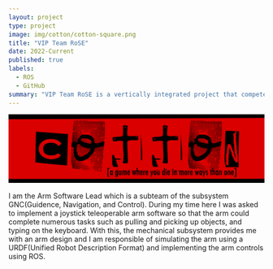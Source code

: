 ```yaml
---
layout: project
type: project
image: img/cotton/cotton-square.png
title: "VIP Team RoSE"
date: 2022-Current
published: true
labels:
  - ROS
  - GitHub
summary: "VIP Team RoSE is a vertically integrated project that competes in the URC(University Rover Challenge) where the team is asked to design an Autonomous Rover complete tasks realtive to space exploration."
---
```


<img class="img-fluid" src="../img/cotton/cotton-header.png">

I am the Arm Software Lead which is a subteam of the subsystem GNC(Guidence, Navigation, and Control). During my time here I was asked to implement a joystick teleoperable arm software so that the arm could complete numerous tasks such as pulling and picking up objects, and typing on the keyboard. With this, the mechanical subsystem provides me with an arm design and I am responsible of simulating the arm using a URDF(Unified Robot Description Format) and implementing the arm controls using ROS.
